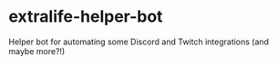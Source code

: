 # extralife-helper-bot
Helper bot for automating some Discord and Twitch integrations (and maybe more?!)
